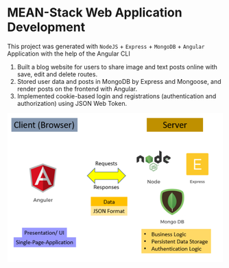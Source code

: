 # MEAN-Stack Web Application Development

This project was generated with `NodeJS` + `Express` + `MongoDB` + `Angular` Application with the help of the Angular CLI

1. Built a blog website for users to share image and text posts online with save, edit and delete routes.
2. Stored user data and posts in MongoDB by Express and Mongoose, and render posts on the frontend with Angular.
3. Implemented cookie-based login and registrations (authentication and authorization) using JSON Web Token.

![alt text](https://github.com/phoebe20200523/Full-stack-web-development/blob/main/MEAN.PNG)

